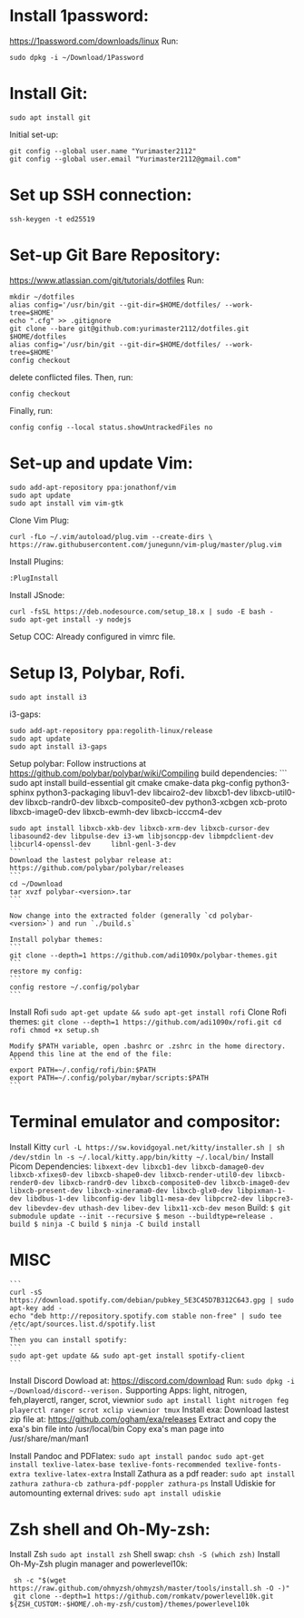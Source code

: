 # Install 1password:
   https://1password.com/downloads/linux
   Run: 
   ``` 
   sudo dpkg -i ~/Download/1Password 
   ```
# Install Git:
   ``` 
   sudo apt install git 
   ```
   Initial set-up:
   ```
   git config --global user.name "Yurimaster2112"
   git config --global user.email "Yurimaster2112@gmail.com"
   ```
# Set up SSH connection:
   ``` 
   ssh-keygen -t ed25519
   ```
# Set-up Git Bare Repository:
   https://www.atlassian.com/git/tutorials/dotfiles
   Run: 
   ``` 
   mkdir ~/dotfiles
   alias config='/usr/bin/git --git-dir=$HOME/dotfiles/ --work-tree=$HOME'
   echo ".cfg" >> .gitignore
   git clone --bare git@github.com:yurimaster2112/dotfiles.git $HOME/dotfiles
   alias config='/usr/bin/git --git-dir=$HOME/dotfiles/ --work-tree=$HOME'
   config checkout 
   ```
   delete conflicted files. Then, run: 
   ``` 
   config checkout
   ```
   
   Finally, run: 
   ``` 
   config config --local status.showUntrackedFiles no 
   ```
   
# Set-up and update Vim:
   ``` 
   sudo add-apt-repository ppa:jonathonf/vim
   sudo apt update
   sudo apt install vim vim-gtk
   ```
 
   Clone Vim Plug:
   ``` 
   curl -fLo ~/.vim/autoload/plug.vim --create-dirs \
   https://raw.githubusercontent.com/junegunn/vim-plug/master/plug.vim
   ```
   Install Plugins:
   ``` 
   :PlugInstall
   ```
   Install JSnode:
   ```
   curl -fsSL https://deb.nodesource.com/setup_18.x | sudo -E bash -
   sudo apt-get install -y nodejs
   ```
   Setup COC:
   Already configured in vimrc file.
# Setup I3, Polybar, Rofi.
   ```
   sudo apt install i3
   ```
   i3-gaps:
   ```
   sudo add-apt-repository ppa:regolith-linux/release
   sudo apt update
   sudo apt install i3-gaps
   ```
    
   Setup polybar:
    Follow instructions at https://github.com/polybar/polybar/wiki/Compiling
    build dependencies:
    ```
    sudo apt install build-essential git cmake cmake-data pkg-config python3-sphinx python3-packaging libuv1-dev libcairo2-dev libxcb1-dev libxcb-util0-dev libxcb-randr0-dev libxcb-composite0-dev python3-xcbgen xcb-proto libxcb-image0-dev libxcb-ewmh-dev libxcb-icccm4-dev
    
    sudo apt install libxcb-xkb-dev libxcb-xrm-dev libxcb-cursor-dev libasound2-dev libpulse-dev i3-wm libjsoncpp-dev libmpdclient-dev libcurl4-openssl-dev     libnl-genl-3-dev
    ```
    Download the lastest polybar release at: https://github.com/polybar/polybar/releases
    ``` 
    cd ~/Download
    tar xvzf polybar-<version>.tar
    ```
    
    Now change into the extracted folder (generally `cd polybar-<version>`) and run `./build.s`
    
    Install polybar themes:
    ```
    git clone --depth=1 https://github.com/adi1090x/polybar-themes.git
    ```
    restore my config:
    ```
    config restore ~/.config/polybar
    ```
    
   Install Rofi
    ```
    sudo apt-get update && sudo apt-get install rofi
    ```
   Clone Rofi themes:
    ```
    git clone --depth=1 https://github.com/adi1090x/rofi.git
    cd rofi
    chmod +x setup.sh
    ```

    Modify $PATH variable, open .bashrc or .zshrc in the home directory. Append this line at the end of the file:
    ```
    export PATH=~/.config/rofi/bin:$PATH
    export PATH=~/.config/polybar/mybar/scripts:$PATH
    ```
# Terminal emulator and compositor:
   Install Kitty
    ```
    curl -L https://sw.kovidgoyal.net/kitty/installer.sh | sh /dev/stdin
    ln -s ~/.local/kitty.app/bin/kitty ~/.local/bin/
    ```
    Install Picom
        Dependencies:
    ```
    libxext-dev libxcb1-dev libxcb-damage0-dev libxcb-xfixes0-dev libxcb-shape0-dev libxcb-render-util0-dev libxcb-render0-dev libxcb-randr0-dev libxcb-composite0-dev libxcb-image0-dev libxcb-present-dev libxcb-xinerama0-dev libxcb-glx0-dev libpixman-1-dev libdbus-1-dev libconfig-dev libgl1-mesa-dev libpcre2-dev libpcre3-dev libevdev-dev uthash-dev libev-dev libx11-xcb-dev meson
    ```
        Build:
        ```
        $ git submodule update --init --recursive
        $ meson --buildtype=release . build
        $ ninja -C build
        $ ninja -C build install
        ```
# MISC
    ```
    curl -sS https://download.spotify.com/debian/pubkey_5E3C45D7B312C643.gpg | sudo apt-key add - 
    echo "deb http://repository.spotify.com stable non-free" | sudo tee /etc/apt/sources.list.d/spotify.list
    ```
    Then you can install spotify:
    ```
    sudo apt-get update && sudo apt-get install spotify-client
    ```
   Install Discord 
    Dowload at: https://discord.com/download
    Run:
    ```
    sudo dpkg -i ~/Download/discord--verison.
    ```
    Supporting Apps: light, nitrogen, feh,playerctl, ranger, scrot, viewnior
    ```
    sudo apt install light nitrogen feg playerctl ranger scrot xclip viewnior tmux
    ```
   Install exa:
    Download lastest zip file at: https://github.com/ogham/exa/releases
    Extract and copy the exa's bin file into /usr/local/bin
    Copy exa's man page into /usr/share/man/man1

   Install Pandoc and PDFlatex:
    ```
    sudo apt install pandoc
    sudo apt-get install texlive-latex-base texlive-fonts-recommended texlive-fonts-extra texlive-latex-extra
    ```
   Install Zathura as a pdf reader:
    ```
    sudo apt install zathura zathura-cb zathura-pdf-poppler zathura-ps
    ``` 
   Install Udiskie for automounting external drives:
    ```
    sudo apt install udiskie
    ```
# Zsh shell and Oh-My-zsh:

   Install Zsh
    ```
    sudo apt install zsh
    ```
   Shell swap:
    ```
    chsh -S (which zsh)
    ```
   Install Oh-My-Zsh plugin manager and powerlevel10k:
   ```
    sh -c "$(wget https://raw.github.com/ohmyzsh/ohmyzsh/master/tools/install.sh -O -)"
    git clone --depth=1 https://github.com/romkatv/powerlevel10k.git ${ZSH_CUSTOM:-$HOME/.oh-my-zsh/custom}/themes/powerlevel10k
   ```
